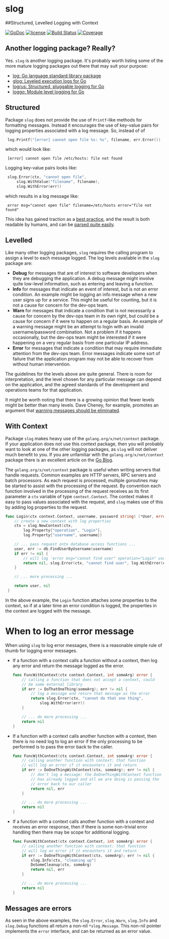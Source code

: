 # slog
##Structured, Levelled Logging with Context

[![GoDoc](https://godoc.org/github.com/spkg/slog/logfmt?status.svg)](https://godoc.org/github.com/spkg/slog)
[![license](http://img.shields.io/badge/license-MIT-green.svg?style=flat)](https://raw.githubusercontent.com/spkg/slog/master/LICENSE.md)
[![Build Status](https://travis-ci.org/spkg/slog.svg?branch=master)](https://travis-ci.org/spkg/slog)
[![Coverage](http://gocover.io/_badge/github.com/spkg/slog)](http://gocover.io/github.com/spkg/slog)

## Another logging package? Really?

Yes. `slog` is another logging package. It's probably worth listing some of the more mature logging packages 
out there that may suit your purpose:

* [log: Go language standard library package](https://golang.org/pkg/log/)
* [glog: Leveled execution logs for Go](https://github.com/golang/glog)
* [logrus: Structured, pluggable logging for Go](https://github.com/Sirupsen/logrus)
* [loggo: Module level logging for Go](https://godoc.org/github.com/juju/loggo)

## Structured

Package `slog` does not provide the use of `Printf`-like methods for formatting messages. Instead it encourages
the use of key-value pairs for logging properties associated with a log message. So, instead of of

```Go
 log.Printf("[error] cannot open file %s: %s", filename, err.Error())
``` 

which would look like:

```
 [error] cannot open file /etc/hosts: file not found
```

Logging key-value pairs looks like:

```Go
 slog.Error(ctx, "cannot open file",
     slog.WithValue("filename", filename),
     slog.WithError(err))
```

which results in a log message like:

```
 error msg="cannot open file" filename=/etc/hosts error="file not found"
```

This idea has gained traction as a [best practice](http://dev.splunk.com/view/logging-best-practices/SP-CAAADP6),
and the result is both readable by humans, and can be [parsed quite easily](https://github.com/kr/logfmt).

## Levelled

Like many other logging packages, `slog` requires the calling program to assign a level to each message
logged. The log levels available in the `slog` package are:

* **Debug** for messages that are of interest to software developers when they are debugging the application.
A debug message might involve quite low-level information, such as entering and leaving a function. 
* **Info** for messages that indicate an event of interest, but is not an error condition. An example might be
logging an info message when a new user signs up for a service. This might be useful for counting, but it
is not a cause for concern for the dev-ops team.
* **Warn** for messages that indicate a condition that is not necessarily a cause for concern by the dev-ops
team in its own right, but could be a cause for concern if it were to happen on a regular basis. An example
of a warning message might be an attempt to login with an invalid username/password combination. Not a problem
if it happens occasionally, but the dev-ops team might be interested if it were happening on a very regular
basis from one particular IP address.
* **Error** for messages that indicate a condition that may require immediate attention from the dev-ops team.
Error messages indicate some sort of failure that the application program may not be able to recover from
without human intervention.

The guidelines for the levels above are quite general. There is room for interpretation, and the level chosen
for any particular message can depend on the application, and the agreed standards of the development and
operations teams for that application.

It might be worth noting that there is a growing opinion that fewer levels might be better than many
levels. Dave Cheney, for example, promotes an argument that 
[warning messages should be eliminated](http://dave.cheney.net/2015/11/05/lets-talk-about-logging).

## With Context

Package `slog` makes heavy use of the `golang.org/x/net/context` package. If your application does not
use this context package, then you will probably want to look at one of the other logging packages, as
`slog` will not deliver much benefit to you. If you are unfamiliar with the `golang.org/x/net/context` 
package there is an excellent article on the [Go Blog](https://blog.golang.org/context). 

The `golang.org/x/net/context` package is useful when writing servers that handle requests. Common
examples are HTTP servers, RPC servers and batch processors. As each request is processed, multiple
goroutines may be started to assist with the processing of the request. By convention each function 
involved in the processing of the request receives as its first parameter a `ctx` variable of type
`context.Context`. The context makes it easy to pass values associated with the request, and `slog`
makes use of this by adding log properties to the request.

```Go
func Login(ctx context.Context, username, password string) (*User, error) {
    // create a new context with log properties
    ctx = slog.NewContext(ctx,
        log.Property{"operation", "Login"}, 
        log.Property{"username", username})

    // ... pass request onto database access functions ...
    user, err := db.FindUserByUsername(username)
    if err != nil {
        // will log `error msg="cannot find user" operation="Login" username="fnurk"`
        return nil, slog.Error(ctx, "cannot find user", log.WithError(err))
    }

    // ... more processing ...

    return user, nil
 }
```

In the above example, the `Login` function attaches some properties to the context, so if at a 
later time an error condition is logged, the properties in the context are logged with the message.

# When to log an error message

When using `slog` to log error messages, there is a reasonable simple rule of thumb for 
logging error messages. 

* If a function with a context calls a function without a context, then log any error
and return the message logged as the error.

	```Go
	func FuncWithContext(ctx context.Context, int someArg) error {
	    // calling a function that does not accept a context, could
	    // be some external library
	    if err := DoThatOneThing(someArg); err != nil {
	        // log a message and return that message as the error
	        return slog.Error(ctx, "cannot do that one thing",
	            slog.WithError(err)) 
	    }
	
	    // ... do more processing ...
	    return nil
	}
	```

* If a function with a context calls another function with a context, then there is no need 
log to log an error if the only processing to be performed is to pass the error back to
the caller.

	```Go
	func FuncWithContext(ctx context.Context, int someArg) error {
	    // calling another function with context: that function
        // will log an error if it encounters it and return
	    if err := DoOneThingWithContext(ctx, someArg); err != nil {
	        // don't log a message: the DoOneThingWithContext function
            // has already logged and all we are doing is passing the
            // error back to our caller
	        return nil, err 
	    }
	
	    // ... do more processing ...
	    return nil
	}
	```  

* If a function with a context calls another function with a context and receives an
error response, then if there is some non-trivial error handling then there may be
scope for additional logging.

	```Go
	func FuncWithContext(ctx context.Context, int someArg) error {
	    // calling another function with context: that function
        // will log an error if it encounters it and return
	    if err := DoOneThingWithContext(ctx, someArg); err != nil {
            slog.Info(ctx, "cleaning up")
            DoSomeCleanup(ctx, someArg)
	        return nil, err 
	    }
	
	    // ... do more processing ...
	    return nil
	}
	```  
 

## Messages are errors

As seen in the above examples, the `slog.Error`, `slog.Warn`, `slog.Info` and `slog.Debug` functions
all return a non-nil `*slog.Message`. This non-nil pointer implements the `error` interface, and
can be returned as an error value.


